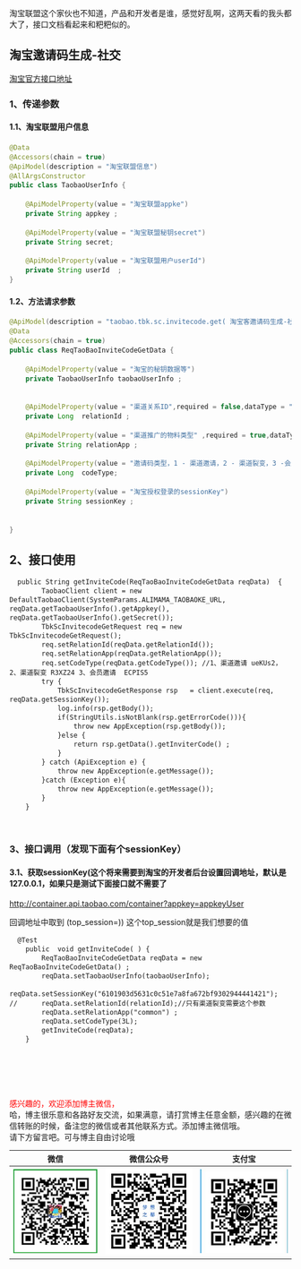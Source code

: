 
淘宝联盟这个家伙也不知道，产品和开发者是谁，感觉好乱啊，这两天看的我头都大了，接口文档看起来和粑粑似的。

## 淘宝邀请码生成-社交
[淘宝官方接口地址](http://open.taobao.com/api.htm?docId=38046&docType=2)


### 1、传递参数

#### 1.1、淘宝联盟用户信息

```java
@Data
@Accessors(chain = true)
@ApiModel(description = "淘宝联盟信息")
@AllArgsConstructor
public class TaobaoUserInfo {

    @ApiModelProperty(value = "淘宝联盟appke")
    private String appkey ;

    @ApiModelProperty(value = "淘宝联盟秘钥secret")
    private String secret;

    @ApiModelProperty(value = "淘宝联盟用户userId")
    private String userId  ;
}

```


#### 1.2、方法请求参数


```java
@ApiModel(description = "taobao.tbk.sc.invitecode.get( 淘宝客邀请码生成-社交 )")
@Data
@Accessors(chain = true)
public class ReqTaoBaoInviteCodeGetData {

    @ApiModelProperty(value = "淘宝的秘钥数据等")
    private TaobaoUserInfo taobaoUserInfo ;


    @ApiModelProperty(value = "渠道关系ID",required = false,dataType = "long",example = "1")
    private Long  relationId ;

    @ApiModelProperty(value = "渠道推广的物料类型" ,required = true,dataType = "string")
    private String relationApp ;

    @ApiModelProperty(value = "邀请码类型，1 - 渠道邀请，2 - 渠道裂变，3 -会员邀请",required = true,dataType = "long")
    private Long  codeType;

    @ApiModelProperty(value = "淘宝授权登录的sessionKey")
    private String sessionKey ;


}

```


## 2、接口使用


```
  public String getInviteCode(ReqTaoBaoInviteCodeGetData reqData)  {
        TaobaoClient client = new DefaultTaobaoClient(SystemParams.ALIMAMA_TAOBAOKE_URL, reqData.getTaobaoUserInfo().getAppkey(), reqData.getTaobaoUserInfo().getSecret());
        TbkScInvitecodeGetRequest req = new TbkScInvitecodeGetRequest();
        req.setRelationId(reqData.getRelationId());
        req.setRelationApp(reqData.getRelationApp());
        req.setCodeType(reqData.getCodeType()); //1、渠道邀请 ueKUs2，2、渠道裂变 R3XZ24 3、会员邀请  ECPIS5
        try {
            TbkScInvitecodeGetResponse rsp   = client.execute(req, reqData.getSessionKey());
            log.info(rsp.getBody());
            if(StringUtils.isNotBlank(rsp.getErrorCode())){
                throw new AppException(rsp.getBody());
            }else {
                return rsp.getData().getInviterCode() ;
            }
        } catch (ApiException e) {
            throw new AppException(e.getMessage());
        }catch (Exception e){
            throw new AppException(e.getMessage());
        }
    }
    
    
```
### 3、接口调用（发现下面有个sessionKey）

#### 3.1、获取sessionKey(这个将来需要到淘宝的开发者后台设置回调地址，默认是127.0.0.1，如果只是测试下面接口就不需要了


http://container.api.taobao.com/container?appkey=appkeyUser

回调地址中取到 (top_session=)) 这个top_session就是我们想要的值

```
  @Test
    public  void getInviteCode( ) {
        ReqTaoBaoInviteCodeGetData reqData = new ReqTaoBaoInviteCodeGetData() ;
        reqData.setTaobaoUserInfo(taobaoUserInfo);
            reqData.setSessionKey("6101903d5631c0c51e7a8fa672bf9302944441421");
//      reqData.setRelationId(relationId);//只有渠道裂变需要这个参数
        reqData.setRelationApp("common") ;
        reqData.setCodeType(3L);
        getInviteCode(reqData);
    }
    
    
```




<br/><br/><br/>
<font color="red"> 感兴趣的，欢迎添加博主微信， </font><br/>
哈，博主很乐意和各路好友交流，如果满意，请打赏博主任意金额，感兴趣的在微信转账的时候，备注您的微信或者其他联系方式。添加博主微信哦。
<br/>
请下方留言吧。可与博主自由讨论哦

|微信 | 微信公众号|支付宝|
|:-------:|:-------:|:------:|
| ![微信](https://raw.githubusercontent.com/HealerJean/HealerJean.github.io/master/assets/img/tctip/weixin.jpg)|![微信公众号](https://raw.githubusercontent.com/HealerJean/HealerJean.github.io/master/assets/img/my/qrcode_for_gh_a23c07a2da9e_258.jpg)|![支付宝](https://raw.githubusercontent.com/HealerJean/HealerJean.github.io/master/assets/img/tctip/alpay.jpg) |




<!-- Gitalk 评论 start  -->

<link rel="stylesheet" href="https://unpkg.com/gitalk/dist/gitalk.css">
<script src="https://unpkg.com/gitalk@latest/dist/gitalk.min.js"></script> 
<div id="gitalk-container"></div>    
 <script type="text/javascript">
    var gitalk = new Gitalk({
		clientID: `1d164cd85549874d0e3a`,
		clientSecret: `527c3d223d1e6608953e835b547061037d140355`,
		repo: `HealerJean.github.io`,
		owner: 'HealerJean',
		admin: ['HealerJean'],
		id: 'AAAAAAAAAAAAAAA',
    });
    gitalk.render('gitalk-container');
</script> 

<!-- Gitalk end -->

